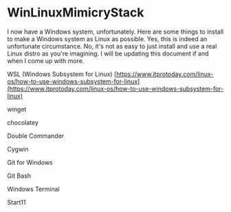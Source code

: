 # WinLinuxMimicryStack

I now have a Windows system, unfortunately. Here are some things to install to make a Windows system as Linux as possible. Yes, this is indeed an unfortunate circumstance. No, it's not as easy to just install and use a real Linux distro as you're imagining. I will be updating this document if and when I come up with more.

WSL (Windows Subsystem for Linux) [https://www.itprotoday.com/linux-os/how-to-use-windows-subsystem-for-linux](https://www.itprotoday.com/linux-os/how-to-use-windows-subsystem-for-linux)

winget

chocolatey

Double Commander

Cygwin

Git for Windows

Git Bash

Windows Terminal

Start11

